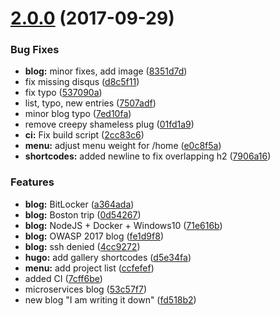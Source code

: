 <a name="2.0.0"></a>
# [2.0.0](https://github.com/mindginative/mindginative.github.io/compare/ccfefef...v2.0.0) (2017-09-29)


### Bug Fixes

* **blog:** minor fixes, add image ([8351d7d](https://github.com/mindginative/mindginative.github.io/commit/8351d7d))
* fix missing disqus ([d8c5f11](https://github.com/mindginative/mindginative.github.io/commit/d8c5f11))
* fix typo ([537090a](https://github.com/mindginative/mindginative.github.io/commit/537090a))
* list, typo, new entries ([7507adf](https://github.com/mindginative/mindginative.github.io/commit/7507adf))
* minor blog typo ([7ed10fa](https://github.com/mindginative/mindginative.github.io/commit/7ed10fa))
* remove creepy shameless plug ([01fd1a9](https://github.com/mindginative/mindginative.github.io/commit/01fd1a9))
* **ci:** Fix build script ([2cc83c6](https://github.com/mindginative/mindginative.github.io/commit/2cc83c6))
* **menu:** adjust menu weight for /home ([e0c8f5a](https://github.com/mindginative/mindginative.github.io/commit/e0c8f5a))
* **shortcodes:** added newline to fix overlapping h2 ([7906a16](https://github.com/mindginative/mindginative.github.io/commit/7906a16))


### Features

* **blog:** BitLocker ([a364ada](https://github.com/mindginative/mindginative.github.io/commit/a364ada))
* **blog:** Boston trip ([0d54267](https://github.com/mindginative/mindginative.github.io/commit/0d54267))
* **blog:** NodeJS + Docker + Windows10 ([71e616b](https://github.com/mindginative/mindginative.github.io/commit/71e616b))
* **blog:** OWASP 2017 blog ([fe1d9f8](https://github.com/mindginative/mindginative.github.io/commit/fe1d9f8))
* **blog:** ssh denied ([4cc9272](https://github.com/mindginative/mindginative.github.io/commit/4cc9272))
* **hugo:** add gallery shortcodes ([d5e34fa](https://github.com/mindginative/mindginative.github.io/commit/d5e34fa))
* **menu:** add project list ([ccfefef](https://github.com/mindginative/mindginative.github.io/commit/ccfefef))
* added CI ([7cff6be](https://github.com/mindginative/mindginative.github.io/commit/7cff6be))
* microservices blog ([53c57f7](https://github.com/mindginative/mindginative.github.io/commit/53c57f7))
* new blog "I am writing it down" ([fd518b2](https://github.com/mindginative/mindginative.github.io/commit/fd518b2))



